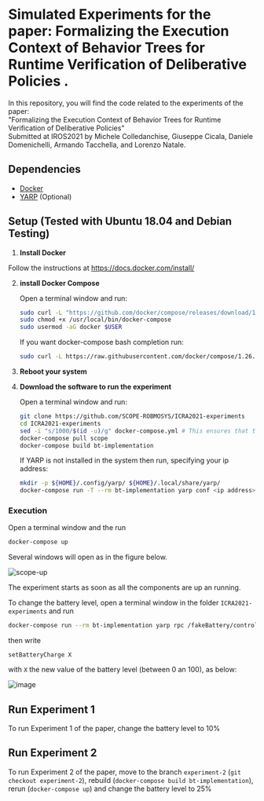 # Simulated Experiments for the paper: Formalizing the Execution Context of Behavior Trees for Runtime Verification of Deliberative Policies .

In this repository, you will find the code related to the experiments of the paper: <br>
"Formalizing the Execution Context of Behavior Trees
for Runtime Verification of Deliberative Policies" <br>
Submitted at IROS2021 by Michele Colledanchise, Giuseppe Cicala, Daniele Domenichelli, Armando Tacchella, and Lorenzo Natale.




## Dependencies

- [Docker](https://www.docker.com/)
- [YARP](https://www.yarp.it/) (Optional)



## Setup (Tested with Ubuntu 18.04 and Debian Testing)



1. **Install Docker**
   
Follow the instructions at https://docs.docker.com/install/
   
2. **install Docker Compose**

   Open a terminal window and run:

   
   ```bash
   sudo curl -L "https://github.com/docker/compose/releases/download/1.26.2/docker-compose-$(uname -s)-$(uname -m)" -o /usr/local/bin/docker-compose
   sudo chmod +x /usr/local/bin/docker-compose
   sudo usermod -aG docker $USER
   ```

   If you want docker-compose bash completion run:

   ```bash
   sudo curl -L https://raw.githubusercontent.com/docker/compose/1.26.2/contrib/completion/bash/docker-compose -o /etc/bash_completion.d/docker-compose
   ```

3. **Reboot your system**

4. **Download the software to run the experiment**

   Open a terminal window and run:

   ```bash
   git clone https://github.com/SCOPE-ROBMOSYS/ICRA2021-experiments
   cd ICRA2021-experiments
   sed -i "s/1000/$(id -u)/g" docker-compose.yml # This ensures that the image is built with your current user id
   docker-compose pull scope
   docker-compose build bt-implementation
   ```

   If YARP  is not installed in the system then run, specifying your ip address:

   ```bash
   mkdir -p ${HOME}/.config/yarp/ ${HOME}/.local/share/yarp/
   docker-compose run -T --rm bt-implementation yarp conf <ip address> 10000
   ```

### Execution

Open a terminal  window and the run

```bash
docker-compose up
```

Several windows will open as in the figure below. 

![scope-up](https://user-images.githubusercontent.com/8132627/77664063-18bfb200-6f7e-11ea-8da2-5ed9f36f358c.png)

The experiment starts as soon as all the components are up an running.



To change  the battery level, open a terminal window in the folder `ICRA2021-experiments`  and run

```bash
docker-compose run --rm bt-implementation yarp rpc /fakeBattery/control/rpc:i
```

then write

```
setBatteryCharge X
```

with `X` the new value of the battery level (between 0 an 100), as below:

![image](https://user-images.githubusercontent.com/8132627/97735403-95011180-1ada-11eb-87e7-1215125df40a.png)


## Run Experiment 1

To run Experiment 1 of the paper, change the battery level to 10%



## Run Experiment 2

To run Experiment 2 of the paper, move to the branch `experiment-2` (`git checkout experiment-2`), rebuild (`docker-compose build bt-implementation`), rerun (`docker-compose up`) and change the battery level to 25%






